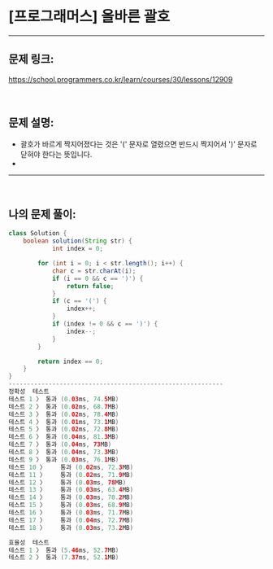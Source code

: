 # [프로그래머스] 올바른 괄호

---

## 문제 링크:

https://school.programmers.co.kr/learn/courses/30/lessons/12909

<br>

## 문제 설명:

- 괄호가 바르게 짝지어졌다는 것은 '(' 문자로 열렸으면 반드시 짝지어서 ')' 문자로 닫혀야 한다는 뜻입니다.
- 
---

<br>

## 나의 문제 풀이:

```java
class Solution {
    boolean solution(String str) {
        	int index = 0;

		for (int i = 0; i < str.length(); i++) {
			char c = str.charAt(i);
			if (i == 0 && c == ')') {
				return false;
			}
			if (c == '(') {
				index++;
			}
			if (index != 0 && c == ')') {
				index--;
			}
		}

		return index == 0;
    }
}
-----------------------------------------------------------
정확성  테스트
테스트 1 〉	통과 (0.03ms, 74.5MB)
테스트 2 〉	통과 (0.02ms, 68.7MB)
테스트 3 〉	통과 (0.02ms, 78.4MB)
테스트 4 〉	통과 (0.01ms, 73.1MB)
테스트 5 〉	통과 (0.02ms, 72.8MB)
테스트 6 〉	통과 (0.04ms, 81.3MB)
테스트 7 〉	통과 (0.04ms, 73MB)
테스트 8 〉	통과 (0.04ms, 73.3MB)
테스트 9 〉	통과 (0.03ms, 76.1MB)
테스트 10 〉	통과 (0.02ms, 72.3MB)
테스트 11 〉	통과 (0.02ms, 71.9MB)
테스트 12 〉	통과 (0.03ms, 78MB)
테스트 13 〉	통과 (0.03ms, 63.4MB)
테스트 14 〉	통과 (0.03ms, 70.2MB)
테스트 15 〉	통과 (0.03ms, 68.9MB)
테스트 16 〉	통과 (0.03ms, 71.7MB)
테스트 17 〉	통과 (0.04ms, 72.7MB)
테스트 18 〉	통과 (0.03ms, 73.2MB)

효율성  테스트
테스트 1 〉	통과 (5.46ms, 52.7MB)
테스트 2 〉	통과 (7.37ms, 52.1MB)
```
